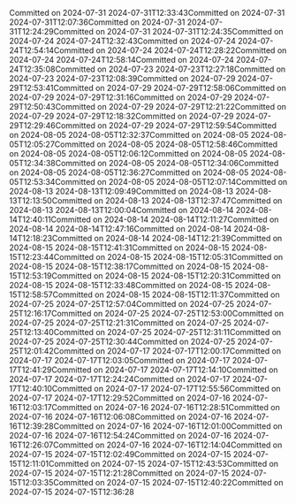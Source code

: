 Committed on 2024-07-31 2024-07-31T12:33:43Committed on 2024-07-31 2024-07-31T12:07:36Committed on 2024-07-31 2024-07-31T12:24:29Committed on 2024-07-31 2024-07-31T12:24:35Committed on 2024-07-24 2024-07-24T12:32:43Committed on 2024-07-24 2024-07-24T12:54:14Committed on 2024-07-24 2024-07-24T12:28:22Committed on 2024-07-24 2024-07-24T12:58:14Committed on 2024-07-24 2024-07-24T12:35:08Committed on 2024-07-23 2024-07-23T12:27:18Committed on 2024-07-23 2024-07-23T12:08:39Committed on 2024-07-29 2024-07-29T12:53:41Committed on 2024-07-29 2024-07-29T12:58:06Committed on 2024-07-29 2024-07-29T12:31:16Committed on 2024-07-29 2024-07-29T12:50:43Committed on 2024-07-29 2024-07-29T12:21:22Committed on 2024-07-29 2024-07-29T12:18:32Committed on 2024-07-29 2024-07-29T12:29:46Committed on 2024-07-29 2024-07-29T12:59:54Committed on 2024-08-05 2024-08-05T12:32:37Committed on 2024-08-05 2024-08-05T12:05:27Committed on 2024-08-05 2024-08-05T12:58:46Committed on 2024-08-05 2024-08-05T12:06:12Committed on 2024-08-05 2024-08-05T12:34:38Committed on 2024-08-05 2024-08-05T12:34:06Committed on 2024-08-05 2024-08-05T12:36:27Committed on 2024-08-05 2024-08-05T12:53:34Committed on 2024-08-05 2024-08-05T12:07:14Committed on 2024-08-13 2024-08-13T12:09:49Committed on 2024-08-13 2024-08-13T12:13:50Committed on 2024-08-13 2024-08-13T12:37:47Committed on 2024-08-13 2024-08-13T12:00:04Committed on 2024-08-14 2024-08-14T12:40:11Committed on 2024-08-14 2024-08-14T12:11:27Committed on 2024-08-14 2024-08-14T12:47:16Committed on 2024-08-14 2024-08-14T12:18:23Committed on 2024-08-14 2024-08-14T12:21:39Committed on 2024-08-15 2024-08-15T12:41:31Committed on 2024-08-15 2024-08-15T12:23:44Committed on 2024-08-15 2024-08-15T12:05:31Committed on 2024-08-15 2024-08-15T12:38:17Committed on 2024-08-15 2024-08-15T12:53:19Committed on 2024-08-15 2024-08-15T12:20:31Committed on 2024-08-15 2024-08-15T12:33:48Committed on 2024-08-15 2024-08-15T12:58:57Committed on 2024-08-15 2024-08-15T12:11:37Committed on 2024-07-25 2024-07-25T12:57:04Committed on 2024-07-25 2024-07-25T12:16:17Committed on 2024-07-25 2024-07-25T12:53:00Committed on 2024-07-25 2024-07-25T12:21:31Committed on 2024-07-25 2024-07-25T12:13:40Committed on 2024-07-25 2024-07-25T12:31:11Committed on 2024-07-25 2024-07-25T12:30:44Committed on 2024-07-25 2024-07-25T12:01:42Committed on 2024-07-17 2024-07-17T12:00:17Committed on 2024-07-17 2024-07-17T12:03:05Committed on 2024-07-17 2024-07-17T12:41:29Committed on 2024-07-17 2024-07-17T12:14:10Committed on 2024-07-17 2024-07-17T12:24:24Committed on 2024-07-17 2024-07-17T12:40:10Committed on 2024-07-17 2024-07-17T12:55:56Committed on 2024-07-17 2024-07-17T12:29:52Committed on 2024-07-16 2024-07-16T12:03:17Committed on 2024-07-16 2024-07-16T12:28:51Committed on 2024-07-16 2024-07-16T12:06:08Committed on 2024-07-16 2024-07-16T12:39:28Committed on 2024-07-16 2024-07-16T12:01:00Committed on 2024-07-16 2024-07-16T12:54:24Committed on 2024-07-16 2024-07-16T12:26:07Committed on 2024-07-16 2024-07-16T12:14:04Committed on 2024-07-15 2024-07-15T12:02:49Committed on 2024-07-15 2024-07-15T12:11:01Committed on 2024-07-15 2024-07-15T12:43:53Committed on 2024-07-15 2024-07-15T12:21:28Committed on 2024-07-15 2024-07-15T12:03:35Committed on 2024-07-15 2024-07-15T12:40:22Committed on 2024-07-15 2024-07-15T12:36:28